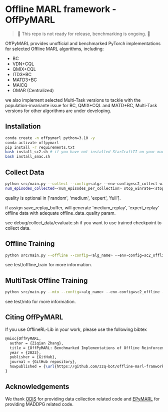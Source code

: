 # Offline MARL framework - OffPyMARL
> 🚧 This repo is not ready for release, benchmarking is ongoing. 🚧

OffPyMARL provides unofficial and benchmarked PyTorch implementations for selected Offline MARL algorithms, including:

- BC
- VDN+CQL
- QMIX+CQL
- ITD3+BC
- MATD3+BC
- MAICQ
- OMAR (Centralized)

we also implement selected Multi-Task versions to tackle with the population-invariante issue for BC, QMIX+CQL and MATD+BC, Multi-Task versions for other algorithms are under developing. 

## Installation

```bash
conda create -n offpymarl python=3.10 -y
conda activate offpymarl
pip install -r requirements.txt
bash install_sc2.sh # if you have not installed StarCraftII on your machine
bash install_smac.sh
```

## Collect Data
```bash
python src/main.py --collect --config=<alg> --env-config=sc2_collect with env_args.map_name=<map_name> offline_data_quality=<quality> save_replay_buffer=<whether_to_save_replay>
num_episodes_collected=<num_episodes_per_collection> stop_winrate=<stop_winrate> --seed=<seed>
```
quality is optional in ['random', 'medium', 'expert', 'full'].

if assign save_replay_buffer, will generate 'medium_replay', 'expert_replay' offline data with adequate offline_data_quality param.

see debug/collect_data/evaluate.sh if you want to use trained checkpoint to collect data.

## Offline Training
```bash
python src/main.py --offline --config=<alg_name> --env-config=sc2_offline --map_name=<sc2_map>  --offline_data_quality=<data_quality> --seed=<seed> --t_max=40000 --test_interval=250 --log_interval=250 --runner_log_interval=250 --learner_log_interval=250 --save_model_interval=100001 
```
see test/offline_train for more information.

## MultiTask Offline Training
```bash
python src/main.py --mto --config=<alg_name> --env-config=sc2_offline --task-config=<task_name> --customized_quality=<data_quality> --seed=<seed> --t_max=40000 --test_interval=250 --log_interval=250 --runner_log_interval=250 --learner_log_interval=250 --save_model_interval=10000
```
see test/mto for more information.

## Citing OffPyMARL

If you use OfflineRL-Lib in your work, please use the following bibtex

```tex
@misc{OffPyMARL,
  author = {Ziqian Zhang},
  title = {OffPyMARL: Benchmarked Implementations of Offline Reinforcement Learning Algorithms},
  year = {2023},
  publisher = {GitHub},
  journal = {GitHub repository},
  howpublished = {\url{https://github.com/zzq-bot/offline-marl-framwork-offpymarl}},
}
```

## Acknowledgements
We thank [ODIS](https://github.com/LAMDA-RL/ODIS) for providing data collection related code and [EPyMARL](https://github.com/uoe-agents/epymarl) for providing MADDPG related code.
